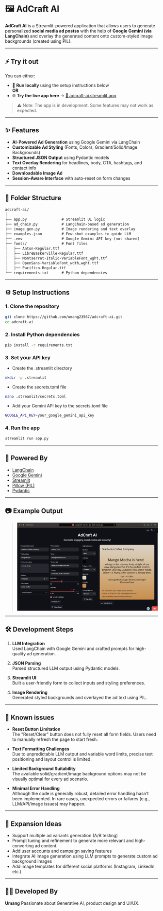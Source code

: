 # 🖼️ AdCraft AI

**AdCraft AI** is a Streamlit-powered application that allows users to generate personalized **social media ad postss** with the help of **Google Gemini (via LangChain)** and overlay the generated content onto custom-styled image backgrounds (created using PIL).

---

## ⚡ Try it out

You can either:

- 🔧 **Run locally** using the setup instructions below  
**OR**
- 🌐 **Try the live app here** → [🔗 adcraft-ai.streamlit.app](https://umang23567-adcraft-ai-app-8js2fl.streamlit.app)
> ⚠️ Note: The app is in development. Some features may not work as expected.


---

## ✨ Features

* **AI-Powered Ad Generation** using Google Gemini via LangChain
* **Customizable Ad Styling** (Fonts, Colors, Gradient/Solid/Image Backgrounds)
* **Structured JSON Output** using Pydantic models
* **Text Overlay Rendering** for headlines, body, CTA, hashtags, and contact info
* **Downloadable Image Ad**
* **Session-Aware Interface** with auto-reset on form changes

---

## 📂 Folder Structure

```
adcraft-ai/
│
├── app.py                # Streamlit UI logic
├── ad_chain.py           # LangChain-based ad generation
├── image_gen.py          # Image rendering and text overlay
├── examples.json         # Few-shot examples to guide LLM
├── .env                  # Google Gemini API key (not shared)
├── fonts/                # Font files
│   ├── Anton-Regular.ttf
│   ├── LibreBaskerville-Regular.ttf
│   ├── Montserrat-Italic-VariableFont_wght.ttf
│   ├── OpenSans-VariableFont_wdth,wght.ttf
│   ├── Pacifico-Regular.ttf
└── requirements.txt      # Python dependencies
```

---

## ⚙️ Setup Instructions

### 1. Clone the repository

```bash
git clone https://github.com/umang23567/adcraft-ai.git
cd adcraft-ai
```

### 2. Install Python dependencies

```bash
pip install -r requirements.txt
```

### 3. Set your API key

* Create the .streamlit directory
```bash
mkdir -p .streamlit
```
* Create the secrets.toml file
```bash
nano .streamlit/secrets.toml
```
* Add your Gemini API key to the secrets.toml file
```bash
GOOGLE_API_KEY=your_google_gemini_api_key
```

### 4. Run the app

```bash
streamlit run app.py
```

---

## 🧠 Powered By

* [LangChain](https://www.langchain.com/)
* [Google Gemini](https://ai.google.dev/)
* [Streamlit](https://streamlit.io/)
* [Pillow (PIL)](https://pillow.readthedocs.io/)
* [Pydantic](https://docs.pydantic.dev/)

---

## 📷 Example Output

> ![App Banner](./assets/ex.jpg)

---

## 🛠️ Development Steps

1. **LLM Integration**  
   Used LangChain with Google Gemini and crafted prompts for high-quality ad generation.

2. **JSON Parsing**  
   Parsed structured LLM output using Pydantic models.

3. **Streamlit UI**  
   Built a user-friendly form to collect inputs and styling preferences.

4. **Image Rendering**  
   Generated styled backgrounds and overlayed the ad text using PIL.
---

## 🐛 Known issues

-  **Reset Button Limitation**  
  The "Reset/Clear" button does not fully reset all form fields. Users need to manually refresh the page to start fresh.

-  **Text Formatting Challenges**  
  Due to unpredictable LLM output and variable word limits, precise text positioning and layout control is limited.

-  **Limited Background Suitability**  
  The available solid/gradient/image background options may not be visually optimal for every ad scenario.

- **Minimal Error Handling**  
  Although the code is generally robust, detailed error handling hasn't been implemented.
  In rare cases, unexpected errors or failures (e.g., LLM/API/image issues) may happen.

---


## 🚀 Expansion Ideas

* Support multiple ad variants generation (A/B testing)
* Prompt tuning and refinement to generate more relevant and high-converting ad content.
* Add user accounts and campaign saving features
* Integrate AI image generation using LLM prompts to generate custom ad background images
* Add image templates for different social platforms (Instagram, LinkedIn, etc.)

---

## 👨‍💻 Developed By

**Umang**
Passionate about Generative AI, product design and UI/UX.




